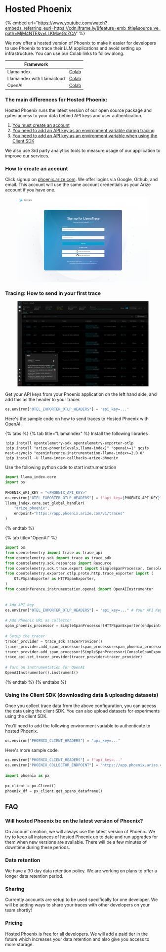 # Hosted Phoenix

{% embed url="https://www.youtube.com/watch?embeds_referring_euri=https://cdn.iframe.ly/&feature=emb_title&source_ve_path=MjM4NTE&v=LLKMxeGcZCA" %}

We now offer a hosted version of Phoenix to make it easier for developers to use Phoenix to trace their LLM applications and avoid setting up infrastructure. You can use our Colab links to follow along.

| Framework                  |                                                                                                                                                                 |
| -------------------------- | --------------------------------------------------------------------------------------------------------------------------------------------------------------- |
| Llamaindex                 | [Colab](https://colab.research.google.com/gist/exiao/7306d3c22a1f914650e8b23451859110/hosted-phoenix.ipynb?authuser=2#scrollTo=u4-cym\_JUfow)                   |
| Llamaindex with Llamacloud | [Colab](https://colab.research.google.com/github/run-llama/llamacloud-demo/blob/main/examples/tracing/llamacloud\_tracing\_phoenix.ipynb#scrollTo=mLtP7bOsCkVt) |
| OpenAI                     | [Colab](https://colab.research.google.com/gist/exiao/322535cb53c28d2871e78e98ea10c060/hosted-phoenix.ipynb?authuser=2#scrollTo=rUObjr\_Eww9x)                   |

### The main differences for Hosted Phoenix:

Hosted Phoenix runs the latest version of our open source package and gates access to your data behind API keys and user authentication.

1. [You must create an account](hosted-phoenix.md#how-to-create-an-account)
2. [You need to add an API key as an environment variable during tracing](hosted-phoenix.md#how-to-send-in-your-first-trace)
3. [You need to add an API key as an environment variable when using the Client SDK](hosted-phoenix.md#using-the-client-sdk)

We also use 3rd party analytics tools to measure usage of our application to improve our services.

### How to create an account

Click signup on [phoenix.arize.com](https://app.phoenix.arize.com). We offer logins via Google, Github, and email. This account will use the same account credentials as your Arize account if you have one.

<figure><img src=".gitbook/assets/image (1).png" alt=""><figcaption></figcaption></figure>

### Tracing: How to send in your first trace

<figure><img src=".gitbook/assets/image.png" alt=""><figcaption></figcaption></figure>

Get your API keys from your Phoenix application on the left hand side, and add this as the header to your tracer.

```python
os.environ["OTEL_EXPORTER_OTLP_HEADERS"] = "api_key=..."
```

Here's the sample code on how to send traces to Hosted Phoenix with OpenAI.

{% tabs %}
{% tab title="LlamaIndex" %}
Install the following libraries

```
!pip install opentelemetry-sdk opentelemetry-exporter-otlp
!pip install "arize-phoenix[evals,llama-index]" "openai>=1" gcsfs nest-asyncio "openinference-instrumentation-llama-index>=2.0.0"
!pip install -U llama-index-callbacks-arize-phoenix
```

Use the following python code to start instrumentation

```python
import llama_index.core
import os

PHOENIX_API_KEY = "<PHOENIX_API_KEY>"
os.environ["OTEL_EXPORTER_OTLP_HEADERS"] = f"api_key={PHOENIX_API_KEY}"
llama_index.core.set_global_handler(
    "arize_phoenix",
    endpoint="https://app.phoenix.arize.com/v1/traces"
)
```
{% endtab %}

{% tab title="OpenAI" %}
```python
import os
from opentelemetry import trace as trace_api
from opentelemetry.sdk import trace as trace_sdk
from opentelemetry.sdk.resources import Resource
from opentelemetry.sdk.trace.export import SimpleSpanProcessor, ConsoleSpanExporter
from opentelemetry.exporter.otlp.proto.http.trace_exporter import (
    OTLPSpanExporter as HTTPSpanExporter,
)
from openinference.instrumentation.openai import OpenAIInstrumentor


# Add API key
os.environ["OTEL_EXPORTER_OTLP_HEADERS"] = "api_key=..." # Your API Key here

# Add Phoenix URL as collector
span_phoenix_processor = SimpleSpanProcessor(HTTPSpanExporter(endpoint="https://app.phoenix.arize.com/v1/traces"))

# Setup the tracer
tracer_provider = trace_sdk.TracerProvider()
tracer_provider.add_span_processor(span_processor=span_phoenix_processor)
tracer_provider.add_span_processor(SimpleSpanProcessor(ConsoleSpanExporter()))
trace_api.set_tracer_provider(tracer_provider=tracer_provider)

# Turn on instrumentation for OpenAI
OpenAIInstrumentor().instrument()
```
{% endtab %}
{% endtabs %}

### Using the Client SDK (downloading data & uploading datasets)

Once you collect trace data from the above configuration, you can access the data using the client SDK. You can also upload datasets for experiments using the client SDK.

You'll need to add the following environment variable to authenticate to hosted Phoenix.

```python
os.environ["PHOENIX_CLIENT_HEADERS"] = "api_key=..."
```

Here's more sample code.

```python
os.environ["PHOENIX_CLIENT_HEADERS"] = f"api_key=..."
os.environ["PHOENIX_COLLECTOR_ENDPOINT"] = "https://app.phoenix.arize.com"

import phoenix as px

px_client = px.Client()
phoenix_df = px_client.get_spans_dataframe()
```

## FAQ

### Will hosted Phoenix be on the latest version of Phoenix?

On account creation, we will always use the latest version of Phoenix. We try to keep all instances of hosted Phoenix up to date and run upgrades for them when new versions are available. There will be a few minutes of downtime during these periods.

### Data retention

We have a 30 day data retention policy. We are working on plans to offer a longer data retention period.

### Sharing

Currently accounts are setup to be used specifically for one developer. We will be adding ways to share your traces with other developers on your team shortly!

### Pricing

Hosted Phoenix is free for all developers. We will add a paid tier in the future which increases your data retention and also give you access to more storage.
